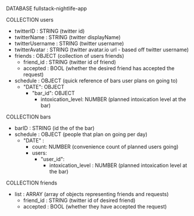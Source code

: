 DATABASE fullstack-nightlife-app

COLLECTION users
  - twitterID       : STRING  (twitter id)
  - twitterName     : STRING  (twitter displayName)
  - twitterUsername : STRING  (twitter username)
  - twitterAvatar   : STRING  (twitter avatar.io url - based off twitter username)
  - friends         : OBJECT  (collection of users friends)
    - friend_id       : STRING (twitter id of friend)
    - accepted        : BOOL (whether the desired friend has accepted the request)
  - schedule        : OBJECT  (quick reference of bars user plans on going to)
    - "DATE": OBJECT
      - "bar_id": OBJECT
        - intoxication_level: NUMBER (planned intoxication level at the bar)

COLLECTION bars
  - barID           : STRING  (id the of the bar)
  - schedule        : OBJECT (people that plan on going per day)
      - "DATE" :
        - count: NUMBER (convenience count of planned users going)
        - users:
          - "user_id":
            - intoxication_level  : NUMBER (planned intoxication level at the bar)


COLLECTION friends
  - list  : ARRAY (array of objects representing friends and requests)
    - friend_id     : STRING  (twitter id of desired friend)
    - accepted      : BOOL    (whether they have accepted the request)